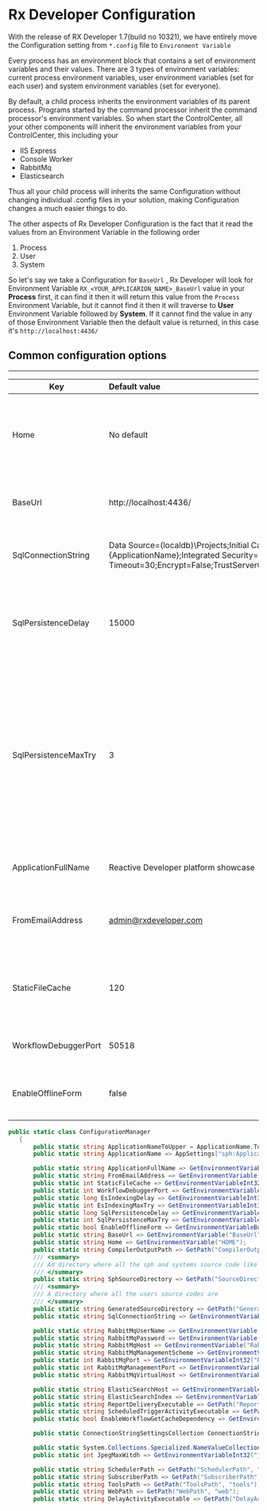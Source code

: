 # Rx Developer Configuration

With the release of RX Developer 1.7(build no 10321), we have entirely move the Configuration setting from `*.config` file to `Environment Variable`

Every process has an environment block that contains a set of environment variables and their values. There are 3 types of environment variables: current process environment variables, user environment variables (set for each user) and system environment variables (set for everyone).

By default, a child process inherits the environment variables of its parent process. Programs started by the command processor inherit the command processor's environment variables. So when start the ControlCenter, all your other components will inherit the environment variables from your ControlCenter, this including your

* IIS Express
* Console Worker
* RabbitMq
* Elasticsearch

Thus all your child process will inherits the same Configuration without changing individual .config files in your solution, making Configuration changes a much easier things to do.

The other aspects of Rx Developer Configuration is the fact that it read the values from an Environment Variable in the following order

1. Process
2. User
3. System

So let's say we take a Configuration for `BaseUrl` , Rx Developer will look for Environment Variable `RX_<YOUR_APPLICARION_NAME>_BaseUrl` value in your **Process** first, it can find it then it will return this value from the `Process` Environment Variable, but it cannot find it then it will traverse to **User** Environment Variable followed by **System**. If it cannot find the value in any of those Environment Variable then the default value is returned, in this case it's `http://localhost:4436/`

## Common configuration options
------------------------------

| Key                 | Default value                         | Description                                                     |
|---------------------|:--------------------------------------|:----------------------------------------------------------------|
| Home               | No default                            | Your project base directory, since there's no default you have to specify one|
| BaseUrl             | http://localhost:4436/                | The url for your RX Developer web application                   |
| SqlConnectionString |Data Source=(localdb)\\Projects;Initial Catalog={ApplicationName};Integrated Security=True;Connect Timeout=30;Encrypt=False;TrustServerCertificate=False | Connection string for your Rx Developer database                        |
| SqlPersistenceDelay | 15000                                 | The wait time for the next retry if your Sql Server cannot be reach in miliseconds |
| SqlPersistenceMaxTry | 3                                    | The number of retry to execute your Sql Command, if the number is exceeeded an Exception will be thrown and your message will go to the dead-letter-queue |
| ApplicationFullName | Reactive Developer platform showcase  | The text used for the title of your application                 |
| FromEmailAddress    | admin@rxdeveloper.com                 | The email address used by S`mtpClient` for the `From` field     |
| StaticFileCache     | 120                                   | The number of days all static file cache expires when debug=false|
| WorkflowDebuggerPort| 50518                                 | Port number used by Workflow debugger                           |
| EnableOfflineForm   | false                                 | Turn on your offline capability for your web app                |








```csharp
public static class ConfigurationManager
   {
       public static string ApplicationNameToUpper = ApplicationName.ToUpper();
       public static string ApplicationName => AppSettings["sph:ApplicationName"] ?? "YOUR_APP";

       public static string ApplicationFullName => GetEnvironmentVariable("ApplicationFullName") ?? "Reactive Developer platform showcase";
       public static string FromEmailAddress => GetEnvironmentVariable("FromEmailAddress") ?? "admin@rxdeveloper.com";
       public static int StaticFileCache => GetEnvironmentVariableInt32("StaticFileCache", 120);
       public static int WorkflowDebuggerPort => GetEnvironmentVariableInt32("WorkflowDebuggerPort", 50518);
       public static long EsIndexingDelay => GetEnvironmentVariableInt32("EsIndexingDelay", 15000);
       public static int EsIndexingMaxTry => GetEnvironmentVariableInt32("EsIndexingMaxTry", 3);
       public static long SqlPersistenceDelay => GetEnvironmentVariableInt32("SqlPersistenceDelay", 15000);
       public static int SqlPersistenceMaxTry => GetEnvironmentVariableInt32("SqlPersistenceMaxTry", 3);
       public static bool EnableOfflineForm => GetEnvironmentVariableBoolean("EnableOfflineForm");
       public static string BaseUrl => GetEnvironmentVariable("BaseUrl") ?? "http://localhost:4436";
       public static string Home => GetEnvironmentVariable("HOME");
       public static string CompilerOutputPath => GetPath("CompilerOutputPath", "output");
       /// <summary>
       /// Ad directory where all the sph and systems source code like the *.json file for each asset definitions
       /// </summary>
       public static string SphSourceDirectory => GetPath("SourceDirectory", "sources");
       /// <summary>
       /// A directory where all the users source codes are
       /// </summary>
       public static string GeneratedSourceDirectory => GetPath("GeneratedSourceDirectory", @"sources\_generated\");
       public static string SqlConnectionString => GetEnvironmentVariable("SqlConnectionString") ?? $"Data Source=(localdb)\\Projects;Initial Catalog={ApplicationName};Integrated Security=True;Connect Timeout=30;Encrypt=False;TrustServerCertificate=False";

       public static string RabbitMqUserName => GetEnvironmentVariable("RabbitMqUserName") ?? "guest";
       public static string RabbitMqPassword => GetEnvironmentVariable("RabbitMqPassword") ?? "guest";
       public static string RabbitMqHost => GetEnvironmentVariable("RabbitMqHost") ?? "localhost";
       public static string RabbitMqManagementScheme => GetEnvironmentVariable("RabbitMqManagementScheme") ?? "http";
       public static int RabbitMqPort => GetEnvironmentVariableInt32("RabbitMqPort", 5672);
       public static int RabbitMqManagementPort => GetEnvironmentVariableInt32("RabbitMqManagementPort", 15672);
       public static string RabbitMqVirtualHost => GetEnvironmentVariable("RabbitMqVirtualHost") ?? ApplicationName;

       public static string ElasticSearchHost => GetEnvironmentVariable("ElasticSearchHost") ?? "http://localhost:9200";
       public static string ElasticSearchIndex => GetEnvironmentVariable("ElasticSearchIndex") ?? ApplicationName.ToLowerInvariant();
       public static string ReportDeliveryExecutable => GetPath("ReportDeliveryExecutable", @"schedulers\scheduler.report.delivery.exe");
       public static string ScheduledTriggerActivityExecutable => GetPath("ScheduledTriggerActivityExecutable", @"schedulers\scheduler.workflow.trigger.exe");
       public static bool EnableWorkflowGetCacheDependency => GetEnvironmentVariableBoolean("EnableWorkflowGetCacheDependency");

       public static ConnectionStringSettingsCollection ConnectionStrings => System.Configuration.ConfigurationManager.ConnectionStrings;

       public static System.Collections.Specialized.NameValueCollection AppSettings => System.Configuration.ConfigurationManager.AppSettings;
       public static int JpegMaxWitdh => GetEnvironmentVariableInt32("jpg.max.width", 400);

       public static string SchedulerPath => GetPath("SchedulerPath", "schedulers");
       public static string SubscriberPath => GetPath("SubscriberPath", "subscribers");
       public static string ToolsPath => GetPath("ToolsPath", "tools");
       public static string WebPath => GetPath("WebPath", "web");
       public static string DelayActivityExecutable => GetPath("DelayActivityExecutable", @"schedulers\scheduler.delayactivity.exe");

```

